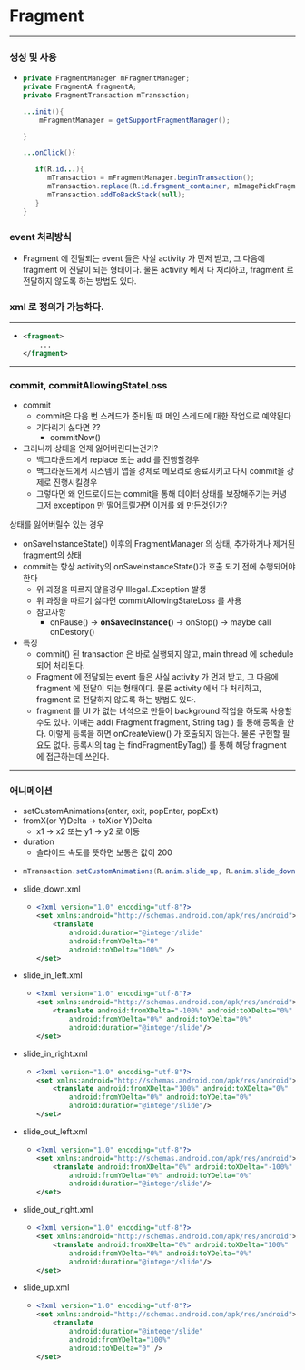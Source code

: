 # Fragment
---
### 생성 및 사용
* ```java
  private FragmentManager mFragmentManager;
  private FragmentA fragmentA;
  private FragmentTransaction mTransaction;
  
  ...init(){
      mFragmentManager = getSupportFragmentManager();
  
  }
  
  ...onClick(){
  
     if(R.id...){
        mTransaction = mFragmentManager.beginTransaction();
        mTransaction.replace(R.id.fragment_container, mImagePickFragment).commitAllowingStateLoss();
        mTransaction.addToBackStack(null);
     }
  }
### event 처리방식
* Fragment 에 전달되는 event 들은 사실 activity 가 먼저 받고, 그 다음에 fragment 에 전달이 되는 형태이다. 물론 activity 에서 다 처리하고, fragment 로 전달하지 않도록 하는 방법도 있다.
### xml 로 정의가 가능하다.
--- 
* ```xml
  <fragment>
      ...
  </fragment>
---
### commit, commitAllowingStateLoss
* commit
  * commit은 다음 번 스레드가 준비될 때 메인 스레드에 대한 작업으로 예약된다
  * 기다리기 싫다면 ??
    * commitNow()
* 그러니까 상태을 언제 잃어버린다는건가?
  * 백그라운드에서 replace 또는 add 를 진행할경우
  * 백그라운드에서 시스템이 앱을 강제로 메모리로 종료시키고 다시 commit을 강제로 진행시킬경우
  * 그렇다면 왜 안드로이드는 commit을 통해 데이터 상태를 보장해주기는 커녕 그저 exceptipon 만 떨어트릴거면 이거를 왜 만든것인가?

상태를 잃어버릴수 있는 경우
  * onSaveInstanceState() 이후의 FragmentManager 의 상태, 추가하거나 제거된 fragment의 상태
* commit는 항상 activity의 onSaveInstanceState()가 호출 되기 전에 수행되어야한다
  * 위 과정을 따르지 않을경우 Illegal..Exception 발생
  * 위 과정을 따르기 싫다면 commitAllowingStateLoss 를 사용
  * 참고사항
    * onPause() -> **onSavedInstance()** -> onStop() -> maybe call onDestory()
* 특징
  * commit() 된 transaction 은 바로 실행되지 않고, main thread 에 schedule 되어 처리된다. 
  * Fragment 에 전달되는 event 들은 사실 activity 가 먼저 받고, 그 다음에 fragment 에 전달이 되는 형태이다. 물론 activity 에서 다 처리하고, fragment 로 전달하지 않도록 하는 방법도 있다.
  * fragment 를 UI 가 없는 녀석으로 만들어 background 작업을 하도록 사용할 수도 있다. 이때는 add( Fragment fragment, String tag ) 를 통해 등록을 한다. 이렇게 등록을 하면 onCreateView() 가 호출되지 않는다. 물론 구현할 필요도 없다. 등록시의 tag 는 findFragmentByTag() 를 통해 해당 fragment 에 접근하는데 쓰인다.
---
### 애니메이션
* setCustomAnimations(enter, exit, popEnter, popExit)
* fromX(or Y)Delta -> toX(or Y)Delta
  * x1 -> x2 또는 y1 -> y2 로 이동
* duration
  * 슬라이드 속도를 뜻하면 보통은 값이 200
* ```java
  mTransaction.setCustomAnimations(R.anim.slide_up, R.anim.slide_down,R.anim.slide_up, R.anim.slide_down);
* slide_down.xml
  * ```xml
    <?xml version="1.0" encoding="utf-8"?>
    <set xmlns:android="http://schemas.android.com/apk/res/android">
        <translate
            android:duration="@integer/slide"
            android:fromYDelta="0"
            android:toYDelta="100%" />
    </set>
* slide_in_left.xml
  * ```xml
    <?xml version="1.0" encoding="utf-8"?>
    <set xmlns:android="http://schemas.android.com/apk/res/android">
        <translate android:fromXDelta="-100%" android:toXDelta="0%"
            android:fromYDelta="0%" android:toYDelta="0%"
            android:duration="@integer/slide"/>
    </set>
* slide_in_right.xml
  * ```xml
    <?xml version="1.0" encoding="utf-8"?>
    <set xmlns:android="http://schemas.android.com/apk/res/android">
        <translate android:fromXDelta="100%" android:toXDelta="0%"
            android:fromYDelta="0%" android:toYDelta="0%"
            android:duration="@integer/slide"/>
    </set>
* slide_out_left.xml
  * ```xml
    <?xml version="1.0" encoding="utf-8"?>
    <set xmlns:android="http://schemas.android.com/apk/res/android">
        <translate android:fromXDelta="0%" android:toXDelta="-100%"
            android:fromYDelta="0%" android:toYDelta="0%"
            android:duration="@integer/slide"/>
    </set>
* slide_out_right.xml
  * ```xml
    <?xml version="1.0" encoding="utf-8"?>
    <set xmlns:android="http://schemas.android.com/apk/res/android">
        <translate android:fromXDelta="0%" android:toXDelta="100%"
            android:fromYDelta="0%" android:toYDelta="0%"
            android:duration="@integer/slide"/>
    </set>
* slide_up.xml
  * ```xml
    <?xml version="1.0" encoding="utf-8"?>
    <set xmlns:android="http://schemas.android.com/apk/res/android">
        <translate
            android:duration="@integer/slide"
            android:fromYDelta="100%"
            android:toYDelta="0" />
    </set>
